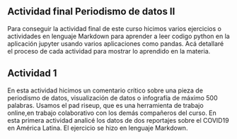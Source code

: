 ## Actividad final Periodismo de datos II
Para conseguir la actividad final de este curso hicimos varios ejercicios o actividades en lenguaje Markdown para aprender a leer codigo python en la aplicación jupyter usando varios aplicaciones como pandas.
Acá detallaré el proceso de cada actividad para mostrar lo aprendido en la materia.

## Actividad 1
En esta actividad hicimos un comentario crítico sobre una pieza de periodismo de datos, visualización de datos o infografía de máximo 500 palabras.
Usamos el pad riseup, que es una herramienta de trabajo online,en trabajo colaborativo con los demás compañeros del curso. En esta primera actividad analicé los datos de dos reportajes sobre el COVID19 en 
América Latina.
El ejercicio se hizo en lenguaje Markdown. 
